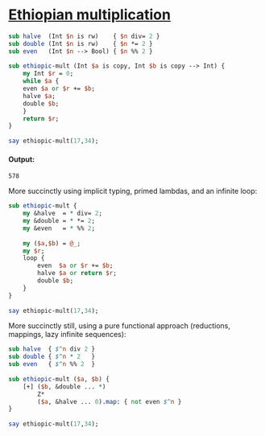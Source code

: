 [1]: http://rosettacode.org/wiki/Ethiopian_multiplication

# [Ethiopian multiplication][1]

```perl
sub halve  (Int $n is rw)    { $n div= 2 }
sub double (Int $n is rw)    { $n *= 2 }
sub even   (Int $n --> Bool) { $n %% 2 }
 
sub ethiopic-mult (Int $a is copy, Int $b is copy --> Int) {
    my Int $r = 0;
    while $a {
	even $a or $r += $b;
	halve $a;
	double $b;
    }
    return $r;
}
 
say ethiopic-mult(17,34);
```

#### Output:
```
578
```


More succinctly using implicit typing, primed lambdas, and an infinite loop:

```perl
sub ethiopic-mult {
    my &halve  = * div= 2;
    my &double = * *= 2;
    my &even   = * %% 2;
 
    my ($a,$b) = @_;
    my $r;
    loop {
        even  $a or $r += $b;
        halve $a or return $r;
        double $b;
    }
}
 
say ethiopic-mult(17,34);
```


More succinctly still, using a pure functional approach (reductions, mappings, lazy infinite sequences):

```perl
sub halve  { $^n div 2 }
sub double { $^n * 2   }
sub even   { $^n %% 2  }
 
sub ethiopic-mult ($a, $b) {
    [+] ($b, &double ... *)
        Z*
        ($a, &halve ... 0).map: { not even $^n }
}
 
say ethiopic-mult(17,34);
```